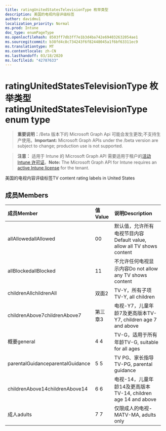 ```yaml
---
title: ratingUnitedStatesTelevisionType 枚举类型
description: 美国的电视内容评级标签
author: davidmu1
localization_priority: Normal
ms.prod: Intune
doc_type: enumPageType
ms.openlocfilehash: 8503ff7db3ff7e1b3d4ba742e694032632054ae1
ms.sourcegitcommit: b38fd4c8c734243f6f82448045a1f6bf63311ec9
ms.translationtype: MT
ms.contentlocale: zh-CN
ms.lasthandoff: 03/18/2020
ms.locfileid: "42787633"
---
```

# <a name="ratingunitedstatestelevisiontype-enum-type"></a><span data-ttu-id="f1430-103">ratingUnitedStatesTelevisionType 枚举类型</span><span class="sxs-lookup"><span data-stu-id="f1430-103">ratingUnitedStatesTelevisionType enum type</span></span>

> <span data-ttu-id="f1430-104">**重要说明：**/Beta 版本下的 Microsoft Graph Api 可能会发生更改;不支持生产使用。</span><span class="sxs-lookup"><span data-stu-id="f1430-104">**Important:** Microsoft Graph APIs under the /beta version are subject to change; production use is not supported.</span></span>

> <span data-ttu-id="f1430-105">**注意：** 适用于 Intune 的 Microsoft Graph API 需要适用于租户的[活动 Intune 许可证](https://go.microsoft.com/fwlink/?linkid=839381)。</span><span class="sxs-lookup"><span data-stu-id="f1430-105">**Note:** The Microsoft Graph API for Intune requires an [active Intune license](https://go.microsoft.com/fwlink/?linkid=839381) for the tenant.</span></span>

<span data-ttu-id="f1430-106">美国的电视内容评级标签</span><span class="sxs-lookup"><span data-stu-id="f1430-106">TV content rating labels in United States</span></span>

## <a name="members"></a><span data-ttu-id="f1430-107">成员</span><span class="sxs-lookup"><span data-stu-id="f1430-107">Members</span></span>
|<span data-ttu-id="f1430-108">成员</span><span class="sxs-lookup"><span data-stu-id="f1430-108">Member</span></span>|<span data-ttu-id="f1430-109">值</span><span class="sxs-lookup"><span data-stu-id="f1430-109">Value</span></span>|<span data-ttu-id="f1430-110">说明</span><span class="sxs-lookup"><span data-stu-id="f1430-110">Description</span></span>|
|:---|:---|:---|
|<span data-ttu-id="f1430-111">allAllowed</span><span class="sxs-lookup"><span data-stu-id="f1430-111">allAllowed</span></span>|<span data-ttu-id="f1430-112">0</span><span class="sxs-lookup"><span data-stu-id="f1430-112">0</span></span>|<span data-ttu-id="f1430-113">默认值，允许所有电视节目内容</span><span class="sxs-lookup"><span data-stu-id="f1430-113">Default value, allow all TV shows content</span></span>|
|<span data-ttu-id="f1430-114">allBlocked</span><span class="sxs-lookup"><span data-stu-id="f1430-114">allBlocked</span></span>|<span data-ttu-id="f1430-115">1</span><span class="sxs-lookup"><span data-stu-id="f1430-115">1</span></span>|<span data-ttu-id="f1430-116">不允许任何电视显示内容</span><span class="sxs-lookup"><span data-stu-id="f1430-116">Do not allow any TV shows content</span></span>|
|<span data-ttu-id="f1430-117">childrenAll</span><span class="sxs-lookup"><span data-stu-id="f1430-117">childrenAll</span></span>|<span data-ttu-id="f1430-118">双面</span><span class="sxs-lookup"><span data-stu-id="f1430-118">2</span></span>|<span data-ttu-id="f1430-119">TV-Y，所有子项</span><span class="sxs-lookup"><span data-stu-id="f1430-119">TV-Y, all children</span></span>|
|<span data-ttu-id="f1430-120">childrenAbove7</span><span class="sxs-lookup"><span data-stu-id="f1430-120">childrenAbove7</span></span>|<span data-ttu-id="f1430-121">第三章</span><span class="sxs-lookup"><span data-stu-id="f1430-121">3</span></span>|<span data-ttu-id="f1430-122">电视-Y7，儿童年龄7及更高版本</span><span class="sxs-lookup"><span data-stu-id="f1430-122">TV-Y7, children age 7 and above</span></span>|
|<span data-ttu-id="f1430-123">概要</span><span class="sxs-lookup"><span data-stu-id="f1430-123">general</span></span>|<span data-ttu-id="f1430-124">4 </span><span class="sxs-lookup"><span data-stu-id="f1430-124">4</span></span>|<span data-ttu-id="f1430-125">TV-G，适用于所有年龄</span><span class="sxs-lookup"><span data-stu-id="f1430-125">TV-G, suitable for all ages</span></span>|
|<span data-ttu-id="f1430-126">parentalGuidance</span><span class="sxs-lookup"><span data-stu-id="f1430-126">parentalGuidance</span></span>|<span data-ttu-id="f1430-127">5 </span><span class="sxs-lookup"><span data-stu-id="f1430-127">5</span></span>|<span data-ttu-id="f1430-128">TV PG、家长指导</span><span class="sxs-lookup"><span data-stu-id="f1430-128">TV-PG, parental guidance</span></span>|
|<span data-ttu-id="f1430-129">childrenAbove14</span><span class="sxs-lookup"><span data-stu-id="f1430-129">childrenAbove14</span></span>|<span data-ttu-id="f1430-130">6 </span><span class="sxs-lookup"><span data-stu-id="f1430-130">6</span></span>|<span data-ttu-id="f1430-131">电视-14，儿童年龄14及更高版本</span><span class="sxs-lookup"><span data-stu-id="f1430-131">TV-14, children age 14 and above</span></span>|
|<span data-ttu-id="f1430-132">成人</span><span class="sxs-lookup"><span data-stu-id="f1430-132">adults</span></span>|<span data-ttu-id="f1430-133">7 </span><span class="sxs-lookup"><span data-stu-id="f1430-133">7</span></span>|<span data-ttu-id="f1430-134">仅限成人的电视-MA</span><span class="sxs-lookup"><span data-stu-id="f1430-134">TV-MA, adults only</span></span>|



